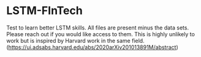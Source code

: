 # LSTM-FInTech
Test to learn better LSTM skills.
All files are present minus the data sets.  Please reach out if you would like access to them.
This is highly unlikely to work but is inspired by Harvard work in the same field. (https://ui.adsabs.harvard.edu/abs/2020arXiv201013891M/abstract)
